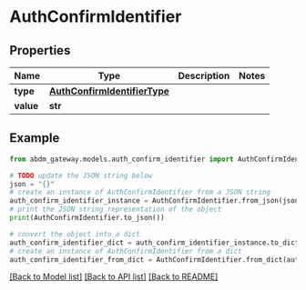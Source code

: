 # AuthConfirmIdentifier


## Properties

Name | Type | Description | Notes
------------ | ------------- | ------------- | -------------
**type** | [**AuthConfirmIdentifierType**](AuthConfirmIdentifierType.md) |  | 
**value** | **str** |  | 

## Example

```python
from abdm_gateway.models.auth_confirm_identifier import AuthConfirmIdentifier

# TODO update the JSON string below
json = "{}"
# create an instance of AuthConfirmIdentifier from a JSON string
auth_confirm_identifier_instance = AuthConfirmIdentifier.from_json(json)
# print the JSON string representation of the object
print(AuthConfirmIdentifier.to_json())

# convert the object into a dict
auth_confirm_identifier_dict = auth_confirm_identifier_instance.to_dict()
# create an instance of AuthConfirmIdentifier from a dict
auth_confirm_identifier_from_dict = AuthConfirmIdentifier.from_dict(auth_confirm_identifier_dict)
```
[[Back to Model list]](../README.md#documentation-for-models) [[Back to API list]](../README.md#documentation-for-api-endpoints) [[Back to README]](../README.md)


